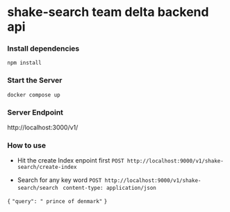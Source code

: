 # shake-search team delta backend api

### Install dependencies
`npm install`


### Start the Server
`docker compose up`

### Server Endpoint
http://localhost:3000/v1/

### How to use
- Hit the create Index enpoint first 
`POST http://localhost:9000/v1/shake-search/create-index`

- Search for any key word
`POST http://localhost:9000/v1/shake-search/search `
`content-type: application/json`

`{`
    `"query": " prince of denmark"`
`}`



